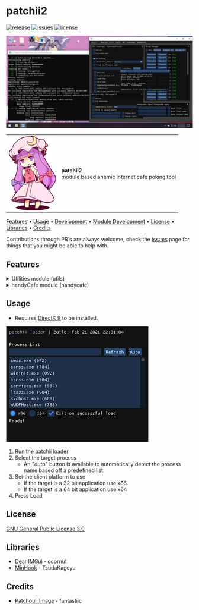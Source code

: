 # patchii2

[![release](https://img.shields.io/github/release/rogueeeee/patchii2?style=for-the-badge)](https://github.com/rogueeeee/patchii2/releases)
[![issues](https://img.shields.io/github/issues/rogueeeee/patchii2?style=for-the-badge)](https://github.com/rogueeeee/patchii2/issues)
[![license](https://img.shields.io/github/license/rogueeeee/patchii2?style=for-the-badge)](https://github.com/rogueeeee/patchii2/blob/master/LICENSE)


![](res/demoss.png)

<table>
    <tr>
        <td><img src="res/patchii_img_128x201.png"/></td>
        <td><b>patchii2</b><br>module based anemic internet cafe poking tool</td>
    </tr>
</table>

[Features](#Features) • [Usage](#Usage) • [Development](development.md) • [Module Development](module_dev.md) • [License](#License) • [Libraries](#Libraries) • [Credits](#Credits)

Contributions through PR's are always welcome, check the [Issues](https://github.com/rogueeeee/patchii2/issues) page for things that you might be able to help with.

## Features

<details>
<summary>Utilities module (utils)</summary>

* Thread Manager
    * Suspend
    * Resume
    * Terminate

* Windows API Intercept: TerminateProcess
    * Log calls
    * Immediately return
    * Filter by process name

* Windows API Intercept: MessageBoxA
    * Log calls
    * Immediately respond
    * Disable parent window handle
    * Modify text and caption

</details>

<details>
<summary>handyCafe module (handycafe)</summary>

* Spoof
    * Foreground Query
        * Application Title
        * Application Class Name
        * Application Process Name

</details>

## Usage
* Requires [DirectX 9](https://github.com/rogueeeee/patchii2/releases/tag/directx_installer) to be installed.

![](res/loader.png)
1. Run the patchii loader
2. Select the target process
    * An "*auto*" button is available to automatically detect the process name based off a predefined list
3. Set the client platform to use
    * If the target is a 32 bit application use x86
    * If the target is a 64 bit application use x64
4. Press Load

## License
[GNU General Public License 3.0](https://www.gnu.org/licenses/gpl-3.0.en.html)

## Libraries
* [Dear IMGui](https://github.com/ocornut/imgui) - ocornut
* [MinHook](https://github.com/TsudaKageyu/minhook) - TsudaKageyu

## Credits
* [Patchouli Image](https://www.deviantart.com/fantastiic/art/Chibi-Patchouli-Knownledge-Touhou-305044472) - fantastiic
